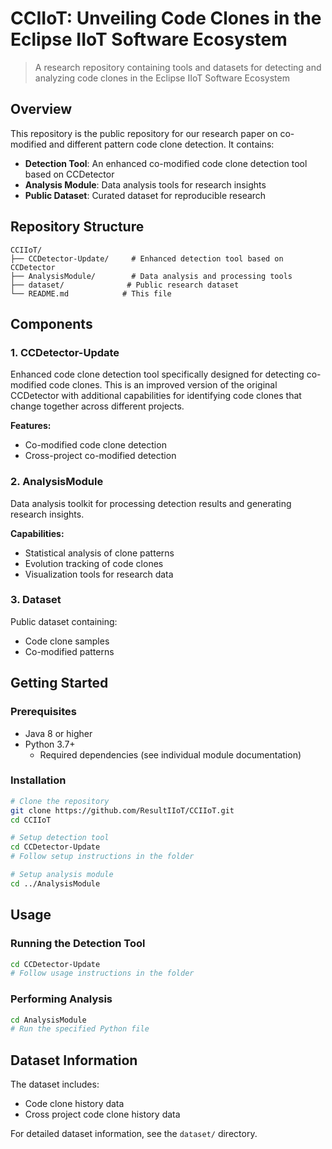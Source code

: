 # CCIIoT: Unveiling Code Clones in the Eclipse IIoT Software Ecosystem

> A research repository containing tools and datasets for detecting and analyzing code clones in the Eclipse IIoT Software Ecosystem

## Overview

This repository is the public repository for our research paper on co-modified and different pattern code clone detection. It contains:

- **Detection Tool**: An enhanced co-modified code clone detection tool based on CCDetector
- **Analysis Module**: Data analysis tools for research insights
- **Public Dataset**: Curated dataset for reproducible research

## Repository Structure

```
CCIIoT/
├── CCDetector-Update/     # Enhanced detection tool based on CCDetector
├── AnalysisModule/        # Data analysis and processing tools
├── dataset/              # Public research dataset
└── README.md            # This file
```

## Components

### 1. CCDetector-Update

Enhanced code clone detection tool specifically designed for detecting co-modified code clones. This is an improved version of the original CCDetector with additional capabilities for identifying code clones that change together across different projects.

**Features:**

- Co-modified code clone detection
- Cross-project co-modified detection

### 2. AnalysisModule

Data analysis toolkit for processing detection results and generating research insights.

**Capabilities:**

- Statistical analysis of clone patterns
- Evolution tracking of code clones
- Visualization tools for research data

### 3. Dataset

Public dataset containing:

- Code clone samples
- Co-modified patterns

## Getting Started

### Prerequisites

- Java 8 or higher
- Python 3.7+
  - Required dependencies (see individual module documentation)

### Installation

```bash
# Clone the repository
git clone https://github.com/ResultIIoT/CCIIoT.git
cd CCIIoT

# Setup detection tool
cd CCDetector-Update
# Follow setup instructions in the folder

# Setup analysis module
cd ../AnalysisModule
```

## Usage

### Running the Detection Tool

```bash
cd CCDetector-Update
# Follow usage instructions in the folder
```

### Performing Analysis

```bash
cd AnalysisModule
# Run the specified Python file
```

## Dataset Information

The dataset includes:

- Code clone history data
- Cross project code clone history data

For detailed dataset information, see the `dataset/` directory.
